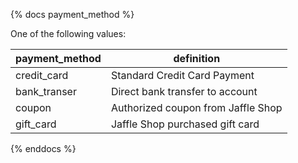 {% docs payment_method %}
    
One of the following values: 

| payment_method | definition                         |
|----------------|------------------------------------|
| credit_card    | Standard Credit Card Payment       |
| bank_transer   | Direct bank transfer to account    |
| coupon         | Authorized coupon from Jaffle Shop |
| gift_card      | Jaffle Shop purchased gift card    |

{% enddocs %}